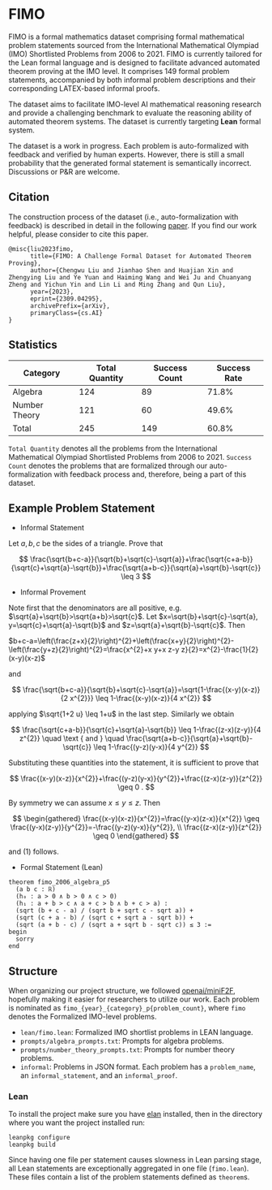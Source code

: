 # FIMO

FIMO is a formal mathematics dataset comprising formal mathematical problem statements sourced from the International Mathematical Olympiad (IMO) Shortlisted Problems from 2006 to 2021. FIMO is currently tailored for the Lean formal language and is designed to facilitate advanced automated theorem proving at the IMO level. It comprises 149 formal problem statements, accompanied by both informal problem descriptions and their corresponding LATEX-based informal proofs. 

The dataset aims to facilitate IMO-level AI mathematical reasoning research and provide a challenging benchmark to evaluate the reasoning ability of automated theorem systems. The dataset is currently targeting **Lean** formal system.

The dataset is a work in progress. Each problem is auto-formalized with feedback and verified by human experts. However, there is still a small probability that the generated formal statement is semantically incorrect. Discussions or P&R are welcome.

## Citation

The construction process of the dataset (i.e., auto-formalization with feedback) is described in detail in the following [paper](https://arxiv.org/abs/2309.04295). If you find our work helpful, please consider to cite this paper.

```
@misc{liu2023fimo,
      title={FIMO: A Challenge Formal Dataset for Automated Theorem Proving}, 
      author={Chengwu Liu and Jianhao Shen and Huajian Xin and Zhengying Liu and Ye Yuan and Haiming Wang and Wei Ju and Chuanyang Zheng and Yichun Yin and Lin Li and Ming Zhang and Qun Liu},
      year={2023},
      eprint={2309.04295},
      archivePrefix={arXiv},
      primaryClass={cs.AI}
}
```

## Statistics

| Category      | Total Quantity | Success Count | Success Rate |
| ------------- | -------------- | ------------- | ------------ |
| Algebra       | 124            | 89            | 71.8%        |
| Number Theory | 121            | 60            | 49.6%        |
| Total         | 245            | 149           | 60.8%        |

`Total Quantity` denotes all the problems from the International Mathematical Olympiad Shortlisted Problems from 2006 to 2021.  `Success Count` denotes the problems that are formalized through our auto-formalization with feedback process and, therefore, being a part of this dataset.

## Example Problem Statement

* Informal Statement

Let $a, b, c$ be the sides of a triangle. Prove that

$$
\frac{\sqrt{b+c-a}}{\sqrt{b}+\sqrt{c}-\sqrt{a}}+\frac{\sqrt{c+a-b}}{\sqrt{c}+\sqrt{a}-\sqrt{b}}+\frac{\sqrt{a+b-c}}{\sqrt{a}+\sqrt{b}-\sqrt{c}} \leq 3
$$

* Informal Provement

Note first that the denominators are all positive, e.g. $\sqrt{a}+\sqrt{b}>\sqrt{a+b}>\sqrt{c}$. Let $x=\sqrt{b}+\sqrt{c}-\sqrt{a}, y=\sqrt{c}+\sqrt{a}-\sqrt{b}$ and $z=\sqrt{a}+\sqrt{b}-\sqrt{c}$. Then

$b+c-a=\left(\frac{z+x}{2}\right)^{2}+\left(\frac{x+y}{2}\right)^{2}-\left(\frac{y+z}{2}\right)^{2}=\frac{x^{2}+x y+x z-y z}{2}=x^{2}-\frac{1}{2}(x-y)(x-z)$

and

$$
\frac{\sqrt{b+c-a}}{\sqrt{b}+\sqrt{c}-\sqrt{a}}=\sqrt{1-\frac{(x-y)(x-z)}{2 x^{2}}} \leq 1-\frac{(x-y)(x-z)}{4 x^{2}}
$$

applying $\sqrt{1+2 u} \leq 1+u$ in the last step. Similarly we obtain

$$
\frac{\sqrt{c+a-b}}{\sqrt{c}+\sqrt{a}-\sqrt{b}} \leq 1-\frac{(z-x)(z-y)}{4 z^{2}} \quad \text { and } \quad \frac{\sqrt{a+b-c}}{\sqrt{a}+\sqrt{b}-\sqrt{c}} \leq 1-\frac{(y-z)(y-x)}{4 y^{2}}
$$

Substituting these quantities into the statement, it is sufficient to prove that

$$
\frac{(x-y)(x-z)}{x^{2}}+\frac{(y-z)(y-x)}{y^{2}}+\frac{(z-x)(z-y)}{z^{2}} \geq 0 .
$$

By symmetry we can assume $x \leq y \leq z$. Then

$$
\begin{gathered}
\frac{(x-y)(x-z)}{x^{2}}=\frac{(y-x)(z-x)}{x^{2}} \geq \frac{(y-x)(z-y)}{y^{2}}=-\frac{(y-z)(y-x)}{y^{2}}, \\
\frac{(z-x)(z-y)}{z^{2}} \geq 0
\end{gathered}
$$

and (1) follows.

* Formal Statement (Lean)

```
theorem fimo_2006_algebra_p5
  (a b c : ℝ)
  (h₀ : a > 0 ∧ b > 0 ∧ c > 0)
  (h₁ : a + b > c ∧ a + c > b ∧ b + c > a) :
  (sqrt (b + c - a) / (sqrt b + sqrt c - sqrt a)) +
  (sqrt (c + a - b) / (sqrt c + sqrt a - sqrt b)) +
  (sqrt (a + b - c) / (sqrt a + sqrt b - sqrt c)) ≤ 3 :=
begin
  sorry
end
```

## Structure

When organizing our project structure, we followed [openai/miniF2F](https://github.com/openai/miniF2F), hopefully making it easier for researchers to utilize our work. Each problem is nominated as `fimo_{year}_{category}_p{problem_count}`, where `fimo` denotes the Formalized IMO-level problems.

* `lean/fimo.lean`: Formalized IMO shortlist problems in LEAN language.
* `prompts/algebra_prompts.txt`: Prompts for algebra problems.
* `prompts/number_theory_prompts.txt`: Prompts for number theory problems.
* `informal`: Problems in JSON format. Each problem has a `problem_name`, an `informal_statement`, and an `informal_proof`.

### Lean

To install the project make sure you have [elan](https://github.com/leanprover/elan) installed,
then in the directory where you want the project installed run:

```
leanpkg configure
leanpkg build
```

Since having one file per statement causes slowness in Lean parsing stage, all Lean statements are
exceptionally aggregated in one file (`fimo.lean`). These files contain a list of
the problem statements defined as `theorem`s.
